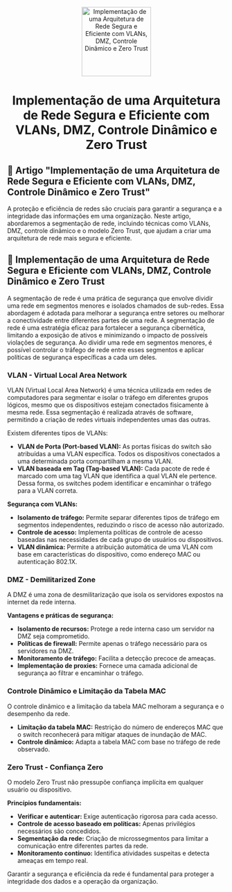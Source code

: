 <p align="center">
  <a href="SUA_URL_DE_IMAGEM">
    <img src="./images/guia.png" alt="Implementação de uma Arquitetura de Rede Segura e Eficiente com VLANs, DMZ, Controle Dinâmico e Zero Trust" width="160" height="160">
  </a>
  <h1 align="center">Implementação de uma Arquitetura de Rede Segura e Eficiente com VLANs, DMZ, Controle Dinâmico e Zero Trust</h1>
</p>

## :dart: Artigo "Implementação de uma Arquitetura de Rede Segura e Eficiente com VLANs, DMZ, Controle Dinâmico e Zero Trust"

A proteção e eficiência de redes são cruciais para garantir a segurança e a integridade das informações em uma organização. Neste artigo, abordaremos a segmentação de rede, incluindo técnicas como VLANs, DMZ, controle dinâmico e o modelo Zero Trust, que ajudam a criar uma arquitetura de rede mais segura e eficiente.

## :dart: Implementação de uma Arquitetura de Rede Segura e Eficiente com VLANs, DMZ, Controle Dinâmico e Zero Trust

A segmentação de rede é uma prática de segurança que envolve dividir uma rede em segmentos menores e isolados chamados de sub-redes. Essa abordagem é adotada para melhorar a segurança entre setores ou melhorar a conectividade entre diferentes partes de uma rede. A segmentação de rede é uma estratégia eficaz para fortalecer a segurança cibernética, limitando a exposição de ativos e minimizando o impacto de possíveis violações de segurança. Ao dividir uma rede em segmentos menores, é possível controlar o tráfego de rede entre esses segmentos e aplicar políticas de segurança específicas a cada um deles.

### VLAN - Virtual Local Area Network

VLAN (Virtual Local Area Network) é uma técnica utilizada em redes de computadores para segmentar e isolar o tráfego em diferentes grupos lógicos, mesmo que os dispositivos estejam conectados fisicamente à mesma rede. Essa segmentação é realizada através de software, permitindo a criação de redes virtuais independentes umas das outras.

Existem diferentes tipos de VLANs:

- **VLAN de Porta (Port-based VLAN):** As portas físicas do switch são atribuídas a uma VLAN específica. Todos os dispositivos conectados a uma determinada porta compartilham a mesma VLAN.
- **VLAN baseada em Tag (Tag-based VLAN):** Cada pacote de rede é marcado com uma tag VLAN que identifica a qual VLAN ele pertence. Dessa forma, os switches podem identificar e encaminhar o tráfego para a VLAN correta.

**Segurança com VLANs:**

- **Isolamento de tráfego:** Permite separar diferentes tipos de tráfego em segmentos independentes, reduzindo o risco de acesso não autorizado.
- **Controle de acesso:** Implementa políticas de controle de acesso baseadas nas necessidades de cada grupo de usuários ou dispositivos.
- **VLAN dinâmica:** Permite a atribuição automática de uma VLAN com base em características do dispositivo, como endereço MAC ou autenticação 802.1X.

### DMZ - Demilitarized Zone

A DMZ é uma zona de desmilitarização que isola os servidores expostos na internet da rede interna.

**Vantagens e práticas de segurança:**

- **Isolamento de recursos:** Protege a rede interna caso um servidor na DMZ seja comprometido.
- **Políticas de firewall:** Permite apenas o tráfego necessário para os servidores na DMZ.
- **Monitoramento de tráfego:** Facilita a detecção precoce de ameaças.
- **Implementação de proxies:** Fornece uma camada adicional de segurança ao filtrar e encaminhar o tráfego.

### Controle Dinâmico e Limitação da Tabela MAC

O controle dinâmico e a limitação da tabela MAC melhoram a segurança e o desempenho da rede.

- **Limitação da tabela MAC:** Restrição do número de endereços MAC que o switch reconhecerá para mitigar ataques de inundação de MAC.
- **Controle dinâmico:** Adapta a tabela MAC com base no tráfego de rede observado.

### Zero Trust - Confiança Zero

O modelo Zero Trust não pressupõe confiança implícita em qualquer usuário ou dispositivo. 

**Princípios fundamentais:**

- **Verificar e autenticar:** Exige autenticação rigorosa para cada acesso.
- **Controle de acesso baseado em políticas:** Apenas privilégios necessários são concedidos.
- **Segmentação da rede:** Criação de microssegmentos para limitar a comunicação entre diferentes partes da rede.
- **Monitoramento contínuo:** Identifica atividades suspeitas e detecta ameaças em tempo real.

Garantir a segurança e eficiência da rede é fundamental para proteger a integridade dos dados e a operação da organização.
